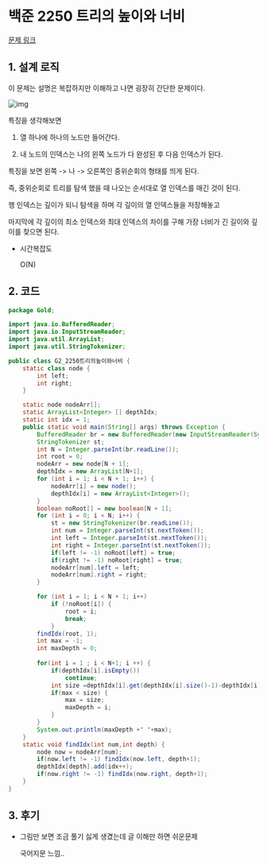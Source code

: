 # 백준 2250 트리의 높이와 너비

[문제 링크](https://www.acmicpc.net/problem/2250)

## 1. 설계 로직

이 문제는 설명은 복잡하지만 이해하고 나면 굉장히 간단한 문제이다.



![img](https://blog.kakaocdn.net/dn/nlAfX/btrjCTofC0F/KLYN7g4Hn5bcEyZAEXYMWK/img.jpg)



특징을 생각해보면

1. 열 하나에 하나의 노드만 들어간다.

2. 내 노드의 인덱스는 나의 왼쪽 노드가 다 완성된 후 다음 인덱스가 된다.

특징을 보면 왼쪽 -> 나 -> 오른쪽인 중위순회의 형태를 띄게 된다.

즉, 중위순회로 트리를 탐색 했을 때 나오는 순서대로 열 인덱스를 매긴 것이 된다.

 

행 인덱스는 깊이가 되니 탐색을 하며 각 깊이의 열 인덱스들을 저장해놓고

마지막에 각 깊이의 최소 인덱스와 최대 인덱스의 차이를 구해 가장 너비가 긴 길이와 깊이를 찾으면 된다.

- 시간복잡도

  O(N)

## 2. 코드

```java
package Gold;

import java.io.BufferedReader;
import java.io.InputStreamReader;
import java.util.ArrayList;
import java.util.StringTokenizer;

public class G2_2250트리의높이와너비 {
	static class node {
		int left;
		int right;
	}

	static node nodeArr[];
	static ArrayList<Integer> [] depthIdx;
	static int idx = 1;
	public static void main(String[] args) throws Exception {
		BufferedReader br = new BufferedReader(new InputStreamReader(System.in));
		StringTokenizer st;
		int N = Integer.parseInt(br.readLine());
		int root = 0;
		nodeArr = new node[N + 1];
		depthIdx = new ArrayList[N+1];
		for (int i = 1; i < N + 1; i++) {
			nodeArr[i] = new node();
			depthIdx[i] = new ArrayList<Integer>();
		}
		boolean noRoot[] = new boolean[N + 1];
		for (int i = 0; i < N; i++) {
			st = new StringTokenizer(br.readLine());
			int num = Integer.parseInt(st.nextToken());
			int left = Integer.parseInt(st.nextToken());
			int right = Integer.parseInt(st.nextToken());
			if(left != -1) noRoot[left] = true;
			if(right != -1) noRoot[right] = true; 
			nodeArr[num].left = left;
			nodeArr[num].right = right;
		}

		for (int i = 1; i < N + 1; i++)
			if (!noRoot[i]) {
				root = i;
				break;
			}
		findIdx(root, 1);
		int max = -1;
		int maxDepth = 0;
				
		for(int i = 1 ; i < N+1; i ++) {
			if(depthIdx[i].isEmpty())
				continue;
			int size =depthIdx[i].get(depthIdx[i].size()-1)-depthIdx[i].get(0)+1;
			if(max < size) {
				max = size;
				maxDepth = i;
			}
		}
		System.out.println(maxDepth +" "+max);
	}
	static void findIdx(int num,int depth) {
		node now = nodeArr[num];
		if(now.left != -1) findIdx(now.left, depth+1);
		depthIdx[depth].add(idx++);
		if(now.right != -1) findIdx(now.right, depth+1);
	}
}
```



## 3. 후기

- 그림만 보면 조금 풀기 싫게 생겼는데 글 이해만 하면 쉬운문제

  국어지문 느낌..

